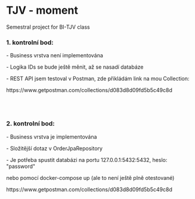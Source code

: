 # TJV - moment

Semestral project for BI-TJV class

<h3>1. kontrolní bod:</h2>
<p>- Business vrstva není implementována</p>
<p>- Logika IDs se bude ještě měnit, až se nasadí databáze</p>
<p>- REST API jsem testoval v Postman, zde přikládám link na mou Collection:</p>
<p>https://www.getpostman.com/collections/d083d8d09fd5b5c49c8d</p>
<br></br>

<h3>2. kontrolní bod:</h2>
<p>- Business vrstva je implementována</p>
<p>- Složitější dotaz v OrderJpaRepository</p>
<p>- Je potřeba spustit databázi na portu 127.0.0.1:5432:5432, heslo: "password"</p>
<p>  nebo pomocí docker-compose up (ale to není ještě plně otestované)</p></p>
<p>https://www.getpostman.com/collections/d083d8d09fd5b5c49c8d</p>